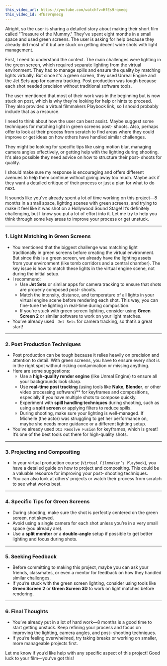 ```yaml
---
this_video_url: https://youtube.com/watch?v=HfEs9rqmecg
this_video_id: HfEs9rqmecg
---
```

<think>
Alright, so the user is sharing a detailed story about making their short film called "Treasure of the Mummy." They've spent eight months in a small space and used green screens. The user is asking for help because they already did most of it but are stuck on getting decent wide shots with light management.

First, I need to understand the context. The main challenges were lighting in the green screen, which required separate lighting from the virtual environment. They had to manage spills and ensure the quality by matching lights virtually. But since it's a green screen, they used Unreal Engine and the Jet Sets app for camera tracking. Post production was tough because each shot needed precision without traditional software tools.

The user mentioned that most of their work was in the beginning but is now stuck on post, which is why they're looking for help or hints to proceed. They also provided a virtual filmmakers Playbook link, so I should probably include that as a resource.

I need to think about how the user can best assist. Maybe suggest some techniques for matching light in green screens post- shoots. Also, perhaps offer to look at their process from scratch to find areas where they could improve or get ideas on how others have handled similar challenges.

They might be looking for specific tips like using motion blur, managing camera angles effectively, or getting help with the lighting during shooting. It's also possible they need advice on how to structure their post- shoots for quality.

I should make sure my response is encouraging and offers different avenues to help them continue without giving away too much. Maybe ask if they want a detailed critique of their process or just a plan for what to do next.
</think>

It sounds like you've already spent a lot of time working on this project—8 months in a small space, lighting scenes with green screens, and trying to make it feel like it was shot on a Hollywood Sound Stage! It’s definitely challenging, but I know you put a lot of effort into it. Let me try to help you think through some key areas to improve your process or get unstuck.

---

### 1. **Light Matching in Green Screens**
   - You mentioned that the biggest challenge was matching light traditionally in green screens before creating the virtual environment. But since this is a green screen, we already have the lighting assets from your environment (like tomb corridors and a central chamber). The key issue is how to match these lights in the virtual engine scene, not during the initial setup.
   - I recommend:
     - Use **Jet Sets** or similar apps for camera tracking to ensure that shots are properly composed post- shoots.
     - Match the intensity, distance, and temperature of all lights in your virtual engine scene before rendering each shot. This way, you can fine-tune the lighting in real-time during composition.
     - If you're stuck with green screen lighting, consider using **Green Screen 2** or similar software to work on your light matches.
   - You’ve already used ` Jet Sets` for camera tracking, so that’s a great start!

---

### 2. **Post Production Techniques**
   - Post production can be tough because it relies heavily on precision and attention to detail. With green screens, you have to ensure every shot is in the right spot without risking contamination or missing anything.
   - Here are some suggestions:
     - Use a **high-quality render engine** (like Unreal Engine) to ensure all your backgrounds look sharp.
     - Use **real-time post tracking** (using tools like **Nuke**, **Blender**, or other video processing software)** for keyframes and compositions, especially if you have multiple shots to compose quickly.
     - Experiment with **spill handling techniques** during shooting, such as using a **split screen** or applying filters to reduce spills.
     - During shooting, make sure your lighting is well-managed. If Michelle (the actor) was struggling to get her performance on, maybe she needs more guidance or a different lighting setup.
   - You’ve already used `DCI Resolve Fusion` for keyframes, which is great! It’s one of the best tools out there for high-quality shots.

---

### 3. **Projecting and Compositing**
   - In your virtual production course (`Virtual Filmmaker’s Playbook`), you have a detailed guide on how to project and compositing. This could be a valuable resource for improving your post- shooting techniques.
   - You can also look at others’ projects or watch their process from scratch to see what works best.

---

### 4. **Specific Tips for Green Screens**
   - During shooting, make sure the shot is perfectly centered on the green screen, not skewed.
   - Avoid using a single camera for each shot unless you’re in a very small space (you already are).
   - Use a **split monitor** or a **double-angle** setup if possible to get better lighting and focus during shots.

---

### 5. **Seeking Feedback**
   - Before committing to making this project, maybe you can ask your friends, classmates, or even a mentor for feedback on how they handled similar challenges.
   - If you’re stuck with the green screen lighting, consider using tools like **Green Screen 2** or **Green Screen 3D** to work on light matches before rendering.

---

### 6. **Final Thoughts**
   - You’ve already put in a lot of hard work—8 months is a good time to start getting unstuck. Keep refining your process and focus on improving the lighting, camera angles, and post- shooting techniques.
   - If you’re feeling overwhelmed, try taking breaks or working on smaller, more manageable projects first.

Let me know if you’d like help with any specific aspect of this project! Good luck to your film—you’ve got this!
